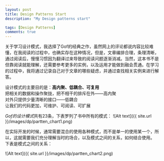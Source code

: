 ```yaml
---
layout: post
title: Design Patterns Start
description: "My Design patterns start"

tags: [Design Patterns]
comments: true
---
```


关于学习设计模式，我选择了Gof的经典之作，虽然网上的评论都说内容比较难懂，在我阅读的过程中，也确实存在这种情况，但是，文章编排合理，条理清晰，通过阅读后，慢慢习惯因为翻译过来导致的阅读问题逐渐消减。当然，这本书不是但靠阅读就能理解，还需要参考更多的实例，以及运用才能做到融会贯通。在学习的过程中，我将通过记录自己对于文章的哪些疑虑，并通过查找相关实例来进行解答。


设计模式的主要目的是：**高内聚、低耦合、可复用**  <br />
把相关的数据和操作聚拢，把不相干的排斥在外——高内聚  <br />
对外只提供少量清晰的接口——低耦合  <br />
让我们的代码更加，可维护、可阅读、可扩展  <br />

*Gof的设计模式*共有23条，下表罗列了书中所有的模式：
![Alt text]({{ site.url }}/images/dp/partten_chart1.png)

在实际开发的时候，通常需要混合的使用各种模式，而不是单一的使用某一个，所以，这就需要我们充分理解当时的场合，以及模式之间的关系，如何结合使用。
下表是模式之间的关系：

![Alt text]({{ site.url }}/images/dp/partten_chart2.png)
